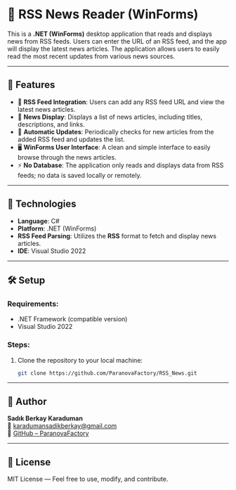 # 📰 RSS News Reader (WinForms)

This is a **.NET (WinForms)** desktop application that reads and displays news from RSS feeds. Users can enter the URL of an RSS feed, and the app will display the latest news articles. The application allows users to easily read the most recent updates from various news sources.

---

## 🚀 Features

- 📡 **RSS Feed Integration**: Users can add any RSS feed URL and view the latest news articles.
- 📰 **News Display**: Displays a list of news articles, including titles, descriptions, and links.
- 🔄 **Automatic Updates**: Periodically checks for new articles from the added RSS feed and updates the list.
- 🖥 **WinForms User Interface**: A clean and simple interface to easily browse through the news articles.
- ⚡ **No Database**: The application only reads and displays data from RSS feeds; no data is saved locally or remotely.

---

## 🧱 Technologies

- **Language**: C#
- **Platform**: .NET (WinForms)
- **RSS Feed Parsing**: Utilizes the **RSS** format to fetch and display news articles.
- **IDE**: Visual Studio 2022

---

## 🛠 Setup

### Requirements:
- .NET Framework (compatible version)
- Visual Studio 2022

### Steps:
1. Clone the repository to your local machine:
   ```bash
   git clone https://github.com/ParanovaFactory/RSS_News.git

---

## 👤 Author

**Sadık Berkay Karaduman**  
📧 [karadumansadikberkay@gmail.com](mailto:karadumansadikberkay@gmail.com)  
🔗 [GitHub – ParanovaFactory](https://github.com/ParanovaFactory)

---

## 📄 License

MIT License — Feel free to use, modify, and contribute.
